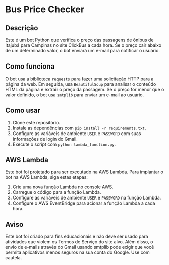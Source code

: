 # Bus Price Checker

## Descrição
Este é um bot Python que verifica o preço das passagens de ônibus de Itajubá para Campinas no site ClickBus a cada hora. Se o preço cair abaixo de um determinado valor, o bot enviará um e-mail para notificar o usuário.

## Como funciona
O bot usa a biblioteca `requests` para fazer uma solicitação HTTP para a página da web. Em seguida, usa `BeautifulSoup` para analisar o conteúdo HTML da página e extrair o preço da passagem. Se o preço for menor que o valor definido, o bot usa `smtplib` para enviar um e-mail ao usuário.

## Como usar
1. Clone este repositório.
2. Instale as dependências com `pip install -r requirements.txt`.
3. Configure as variáveis de ambiente `USER` e `PASSWORD` com suas informações de login do Gmail.
4. Execute o script com `python lambda_function.py`.

## AWS Lambda
Este bot foi projetado para ser executado na AWS Lambda. Para implantar o bot na AWS Lambda, siga estas etapas:
1. Crie uma nova função Lambda no console AWS.
2. Carregue o código para a função Lambda.
3. Configure as variáveis de ambiente `USER` e `PASSWORD` na função Lambda.
4. Configure o AWS EventBridge para acionar a função Lambda a cada hora.

## Aviso
Este bot foi criado para fins educacionais e não deve ser usado para atividades que violem os Termos de Serviço do site alvo. Além disso, o envio de e-mails através do Gmail usando smtplib pode exigir que você permita aplicativos menos seguros na sua conta do Google. Use com cautela.
